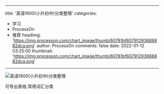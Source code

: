 
---
title: '英语1600(小升初中)分类整理'
categories: 
 - 学习
 - ProcessOn
 - 推荐
headimg: 'https://img.processon.com/chart_image/thumb/60781bf60791293688882dca.png'
author: ProcessOn
comments: false
date: 2022-01-12 03:25:00
thumbnail: 'https://img.processon.com/chart_image/thumb/60781bf60791293688882dca.png'
---

<div>   
<img class="thumb" alt="英语1600(小升初中)分类整理" src="https://img.processon.com/chart_image/thumb/60781bf60791293688882dca.png" referrerpolicy="no-referrer">
<p>可导出表格,常用词汇分类</p>  
</div>
            